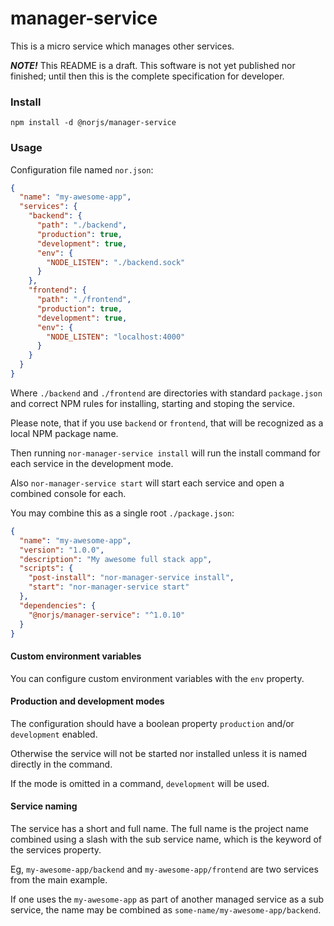 # manager-service

This is a micro service which manages other services.

***NOTE!*** This README is a draft. This software is not yet published nor finished; until then this is the complete
specification for developer.

### Install

```
npm install -d @norjs/manager-service
```

### Usage

Configuration file named `nor.json`:

```json
{
  "name": "my-awesome-app",
  "services": {
    "backend": {
      "path": "./backend",
      "production": true,
      "development": true,
      "env": {
        "NODE_LISTEN": "./backend.sock"
      }
    },
    "frontend": {
      "path": "./frontend",
      "production": true,
      "development": true,
      "env": {
        "NODE_LISTEN": "localhost:4000"
      }
    }
  }
}
```

Where `./backend` and `./frontend` are directories with standard `package.json` and correct NPM rules for installing, 
starting and stoping the service.

Please note, that if you use `backend` or `frontend`, that will be recognized as a local NPM package name.

Then running `nor-manager-service install` will run the install command for each service in the development mode.
 
Also `nor-manager-service start` will start each service and open a combined console for each.

You may combine this as a single root `./package.json`:

```json
{
  "name": "my-awesome-app",
  "version": "1.0.0",
  "description": "My awesome full stack app",
  "scripts": {
    "post-install": "nor-manager-service install",
    "start": "nor-manager-service start"
  },
  "dependencies": {
    "@norjs/manager-service": "^1.0.10"
  }
}
```

#### Custom environment variables

You can configure custom environment variables with the `env` property.

#### Production and development modes

The configuration should have a boolean property `production` and/or `development` enabled.

Otherwise the service will not be started nor installed unless it is named directly in the command.

If the mode is omitted in a command, `development` will be used.

#### Service naming

The service has a short and full name. The full name is the project name combined using a slash with the sub service 
name, which is the keyword of the services property.

Eg, `my-awesome-app/backend` and `my-awesome-app/frontend` are two services from the main example.

If one uses the `my-awesome-app` as part of another managed service as a sub service, the name may be combined as
`some-name/my-awesome-app/backend`.

